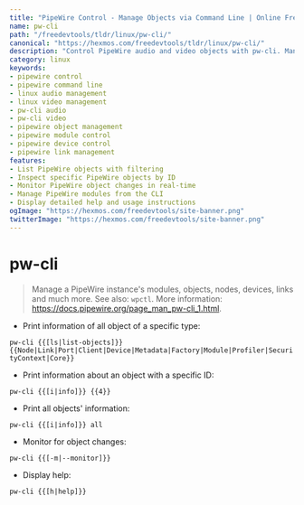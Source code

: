 ```yaml
---
title: "PipeWire Control - Manage Objects via Command Line | Online Free DevTools by Hexmos"
name: pw-cli
path: "/freedevtools/tldr/linux/pw-cli/"
canonical: "https://hexmos.com/freedevtools/tldr/linux/pw-cli/"
description: "Control PipeWire audio and video objects with pw-cli. Manage modules, devices, nodes, and links for real-time processing. Free online tool, no registration required."
category: linux
keywords:
- pipewire control
- pipewire command line
- linux audio management
- linux video management
- pw-cli audio
- pw-cli video
- pipewire object management
- pipewire module control
- pipewire device control
- pipewire link management
features:
- List PipeWire objects with filtering
- Inspect specific PipeWire objects by ID
- Monitor PipeWire object changes in real-time
- Manage PipeWire modules from the CLI
- Display detailed help and usage instructions
ogImage: "https://hexmos.com/freedevtools/site-banner.png"
twitterImage: "https://hexmos.com/freedevtools/site-banner.png"
---
```


# pw-cli

> Manage a PipeWire instance's modules, objects, nodes, devices, links and much more.
> See also: `wpctl`.
> More information: <https://docs.pipewire.org/page_man_pw-cli_1.html>.

- Print information of all object of a specific type:

`pw-cli {{[ls|list-objects]}} {{Node|Link|Port|Client|Device|Metadata|Factory|Module|Profiler|SecurityContext|Core}}`

- Print information about an object with a specific ID:

`pw-cli {{[i|info]}} {{4}}`

- Print all objects' information:

`pw-cli {{[i|info]}} all`

- Monitor for object changes:

`pw-cli {{[-m|--monitor]}}`

- Display help:

`pw-cli {{[h|help]}}`
